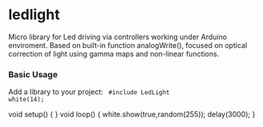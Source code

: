 # ledlight

Micro library for Led driving via controllers working under Arduino enviroment.
Based on built-in function analogWrite(), focused on optical correction of light using gamma maps and non-linear functions.


<h3>Basic Usage</h3>

Add a library to your project:
<code>
#include
LedLight white(14);</code>

void setup() {  }
void loop() {
  white.show(true,random(255));
  delay(3000);
}
